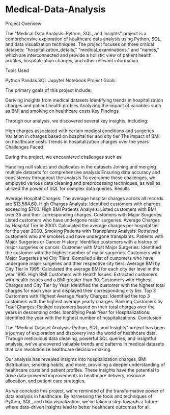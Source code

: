 # Medical-Data-Analysis

Project Overview

The "Medical Data Analysis: Python, SQL, and Insights" project is a comprehensive exploration of healthcare data analysis using Python, SQL, and data visualization techniques. The project focuses on three critical datasets: "hospitalization_details," "medical_examinations," and "names," which are interconnected and provide a holistic view of patient health profiles, hospitalization charges, and other relevant information.

Tools Used

Python
Pandas
SQL
Jupyter Notebook
Project Goals

The primary goals of this project include:

Deriving insights from medical datasets
Identifying trends in hospitalization charges and patient health profiles
Analyzing the impact of variables such as BMI and smoking on healthcare costs
Key Findings

Through our analysis, we discovered several key insights, including:

High charges associated with certain medical conditions and surgeries
Variation in charges based on hospital tier and city tier
The impact of BMI on healthcare costs
Trends in hospitalization charges over the years
Challenges Faced

During the project, we encountered challenges such as:

Handling null values and duplicates in the datasets
Joining and merging multiple datasets for comprehensive analysis
Ensuring data accuracy and consistency throughout the analysis
To overcome these challenges, we employed various data cleaning and preprocessing techniques, as well as utilized the power of SQL for complex data queries.
Results

Average Hospital Charges: The average hospital charges across all records are $13,564.60.
High Charges Analysis: Identified customers with charges exceeding $700.
High BMI Patients Analysis: Listed customers with BMI over 35 and their corresponding charges.
Customers with Major Surgeries: Listed customers who have undergone major surgeries.
Average Charges by Hospital Tier in 2000: Calculated the average charges per hospital tier for the year 2000.
Smoking Patients with Transplants Analysis: Retrieved customers who are smokers and have undergone transplants.
Patients with Major Surgeries or Cancer History: Identified customers with a history of major surgeries or cancer.
Customer with Most Major Surgeries: Identified the customer with the highest number of major surgeries.
Customers with Major Surgeries and City Tiers: Compiled a list of customers who have undergone major surgeries and their respective city tiers.
Average BMI by City Tier in 1995: Calculated the average BMI for each city tier level in the year 1995.
High BMI Customers with Health Issues: Extracted customers with health issues and a BMI greater than 30.
Customers with Highest Charges and City Tier by Year: Identified the customer with the highest total charges for each year and displayed their corresponding city tier.
Top 3 Customers with Highest Average Yearly Charges: Identified the top 3 customers with the highest average yearly charges.
Ranking Customers by Total Charges: Ranked customers based on their total charges over the years in descending order.
Identifying Peak Year for Hospitalizations: Identified the year with the highest number of hospitalizations.
Conclusion

The "Medical Dataset Analysis: Python, SQL, and Insights" project has been a journey of exploration and discovery into the world of healthcare data. Through meticulous data cleaning, powerful SQL queries, and insightful analysis, we've uncovered valuable trends and patterns in medical datasets that can revolutionize healthcare decision-making.

Our analysis has revealed insights into hospitalization charges, BMI distribution, smoking habits, and more, providing a deeper understanding of healthcare costs and patient profiles. These insights have the potential to drive data-powered improvements in healthcare delivery, resource allocation, and patient care strategies.

As we conclude this project, we're reminded of the transformative power of data analysis in healthcare. By harnessing the tools and techniques of Python, SQL, and data visualization, we've taken a step towards a future where data-driven insights lead to better healthcare outcomes for all.
